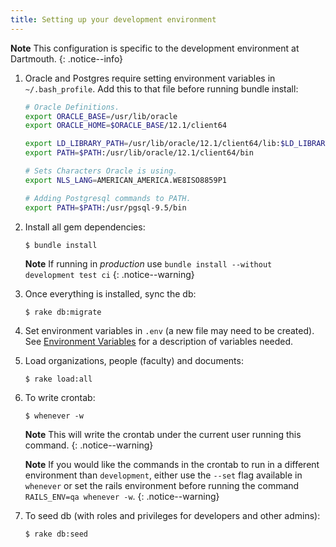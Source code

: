 ```yaml
---
title: Setting up your development environment
---
```


**Note** This configuration is specific to the development environment at Dartmouth.
{: .notice--info}

1. Oracle and Postgres require setting environment variables in `~/.bash_profile`. Add this to that file before running bundle install:

   ``` bash
   # Oracle Definitions.
   export ORACLE_BASE=/usr/lib/oracle
   export ORACLE_HOME=$ORACLE_BASE/12.1/client64

   export LD_LIBRARY_PATH=/usr/lib/oracle/12.1/client64/lib:$LD_LIBRARY_PATH
   export PATH=$PATH:/usr/lib/oracle/12.1/client64/bin

   # Sets Characters Oracle is using.
   export NLS_LANG=AMERICAN_AMERICA.WE8ISO8859P1

   # Adding Postgresql commands to PATH.
   export PATH=$PATH:/usr/pgsql-9.5/bin
   ```

2. Install all gem dependencies:

   ```shell
   $ bundle install
   ```
   **Note** If running in *production* use `bundle install --without development test ci`
   {: .notice--warning}

3. Once everything is installed, sync the db:

   ```
   $ rake db:migrate
   ```

4. Set environment variables in `.env` (a new file may need to be created). See [Environment Variables](environment_variables) for a description of variables needed.

5. Load organizations, people (faculty) and documents:

   ```
   $ rake load:all
   ```

6. To write crontab:

   ```
   $ whenever -w
   ```

   **Note** This will write the crontab under the current user running this command.
   {: .notice--warning}

   **Note** If you would like the commands in the crontab to run in a different environment than `development`, either use the `--set` flag available in `whenever` or set the rails environment before running the command `RAILS_ENV=qa whenever -w`.
   {: .notice--warning}

7. To seed db (with roles and privileges for developers and other admins):

   ```
   $ rake db:seed
   ```
